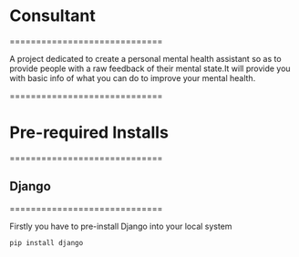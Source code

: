 # Consultant
=============================

A project dedicated to create a personal mental health assistant so as to provide people with a raw feedback of their mental state.It will provide you with basic info of what you can do to improve your mental health.

=============================
# Pre-required Installs
=============================
## Django
=============================

Firstly you have to pre-install Django into your local system  

`pip install django`
